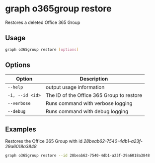 # graph o365group restore

Restores a deleted Office 365 Group

## Usage

```sh
graph o365group restore [options]
```

## Options

Option|Description
------|-----------
`--help`|output usage information
`-i, --id <id>`|The ID of the Office 365 Group to restore
`--verbose`|Runs command with verbose logging
`--debug`|Runs command with debug logging

## Examples

Restores the Office 365 Group with id _28beab62-7540-4db1-a23f-29a6018a3848_

```sh
graph o365group restore --id 28beab62-7540-4db1-a23f-29a6018a3848
```
